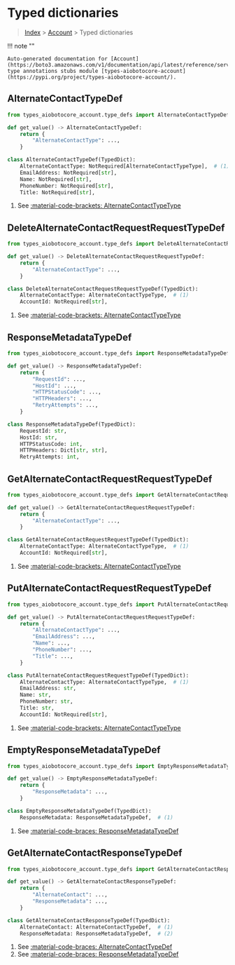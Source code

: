 # Typed dictionaries

> [Index](../README.md) > [Account](./README.md) > Typed dictionaries

!!! note ""

    Auto-generated documentation for [Account](https://boto3.amazonaws.com/v1/documentation/api/latest/reference/services/account.html#Account)
    type annotations stubs module [types-aiobotocore-account](https://pypi.org/project/types-aiobotocore-account/).

## AlternateContactTypeDef

```python title="Usage Example"
from types_aiobotocore_account.type_defs import AlternateContactTypeDef

def get_value() -> AlternateContactTypeDef:
    return {
        "AlternateContactType": ...,
    }
```

```python title="Definition"
class AlternateContactTypeDef(TypedDict):
    AlternateContactType: NotRequired[AlternateContactTypeType],  # (1)
    EmailAddress: NotRequired[str],
    Name: NotRequired[str],
    PhoneNumber: NotRequired[str],
    Title: NotRequired[str],
```

1. See [:material-code-brackets: AlternateContactTypeType](./literals.md#alternatecontacttypetype) 
## DeleteAlternateContactRequestRequestTypeDef

```python title="Usage Example"
from types_aiobotocore_account.type_defs import DeleteAlternateContactRequestRequestTypeDef

def get_value() -> DeleteAlternateContactRequestRequestTypeDef:
    return {
        "AlternateContactType": ...,
    }
```

```python title="Definition"
class DeleteAlternateContactRequestRequestTypeDef(TypedDict):
    AlternateContactType: AlternateContactTypeType,  # (1)
    AccountId: NotRequired[str],
```

1. See [:material-code-brackets: AlternateContactTypeType](./literals.md#alternatecontacttypetype) 
## ResponseMetadataTypeDef

```python title="Usage Example"
from types_aiobotocore_account.type_defs import ResponseMetadataTypeDef

def get_value() -> ResponseMetadataTypeDef:
    return {
        "RequestId": ...,
        "HostId": ...,
        "HTTPStatusCode": ...,
        "HTTPHeaders": ...,
        "RetryAttempts": ...,
    }
```

```python title="Definition"
class ResponseMetadataTypeDef(TypedDict):
    RequestId: str,
    HostId: str,
    HTTPStatusCode: int,
    HTTPHeaders: Dict[str, str],
    RetryAttempts: int,
```

## GetAlternateContactRequestRequestTypeDef

```python title="Usage Example"
from types_aiobotocore_account.type_defs import GetAlternateContactRequestRequestTypeDef

def get_value() -> GetAlternateContactRequestRequestTypeDef:
    return {
        "AlternateContactType": ...,
    }
```

```python title="Definition"
class GetAlternateContactRequestRequestTypeDef(TypedDict):
    AlternateContactType: AlternateContactTypeType,  # (1)
    AccountId: NotRequired[str],
```

1. See [:material-code-brackets: AlternateContactTypeType](./literals.md#alternatecontacttypetype) 
## PutAlternateContactRequestRequestTypeDef

```python title="Usage Example"
from types_aiobotocore_account.type_defs import PutAlternateContactRequestRequestTypeDef

def get_value() -> PutAlternateContactRequestRequestTypeDef:
    return {
        "AlternateContactType": ...,
        "EmailAddress": ...,
        "Name": ...,
        "PhoneNumber": ...,
        "Title": ...,
    }
```

```python title="Definition"
class PutAlternateContactRequestRequestTypeDef(TypedDict):
    AlternateContactType: AlternateContactTypeType,  # (1)
    EmailAddress: str,
    Name: str,
    PhoneNumber: str,
    Title: str,
    AccountId: NotRequired[str],
```

1. See [:material-code-brackets: AlternateContactTypeType](./literals.md#alternatecontacttypetype) 
## EmptyResponseMetadataTypeDef

```python title="Usage Example"
from types_aiobotocore_account.type_defs import EmptyResponseMetadataTypeDef

def get_value() -> EmptyResponseMetadataTypeDef:
    return {
        "ResponseMetadata": ...,
    }
```

```python title="Definition"
class EmptyResponseMetadataTypeDef(TypedDict):
    ResponseMetadata: ResponseMetadataTypeDef,  # (1)
```

1. See [:material-code-braces: ResponseMetadataTypeDef](./type_defs.md#responsemetadatatypedef) 
## GetAlternateContactResponseTypeDef

```python title="Usage Example"
from types_aiobotocore_account.type_defs import GetAlternateContactResponseTypeDef

def get_value() -> GetAlternateContactResponseTypeDef:
    return {
        "AlternateContact": ...,
        "ResponseMetadata": ...,
    }
```

```python title="Definition"
class GetAlternateContactResponseTypeDef(TypedDict):
    AlternateContact: AlternateContactTypeDef,  # (1)
    ResponseMetadata: ResponseMetadataTypeDef,  # (2)
```

1. See [:material-code-braces: AlternateContactTypeDef](./type_defs.md#alternatecontacttypedef) 
2. See [:material-code-braces: ResponseMetadataTypeDef](./type_defs.md#responsemetadatatypedef) 
